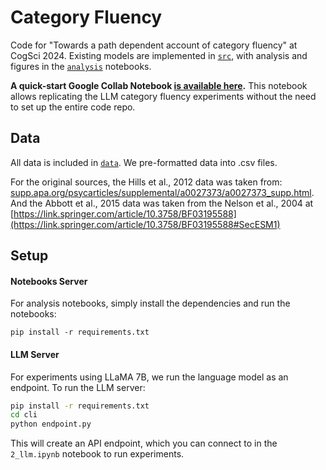 # Category Fluency
Code for "Towards a path dependent account of category fluency" at CogSci 2024. Existing models are implemented in [`src`](/src/), with analysis and figures in the [`analysis`](/analysis/) notebooks.

**A quick-start Google Collab Notebook [is available here](https://colab.research.google.com/drive/1C2tNUf0ao1hDgmWNZ_6ySYD2T5NefSwp?usp=sharing).** This notebook allows replicating the LLM category fluency experiments without the need to set up the entire code repo.

## Data

All data is included in [`data`](/data/). We pre-formatted data into .csv files.

For the original sources, the Hills et al., 2012 data was taken from: [supp.apa.org/psycarticles/supplemental/a0027373/a0027373_supp.html](https://supp.apa.org/psycarticles/supplemental/a0027373/a0027373_supp.html). And the Abbott et al., 2015 data was taken from the Nelson et al., 2004 at [https://link.springer.com/article/10.3758/BF03195588](https://link.springer.com/article/10.3758/BF03195588#SecESM1)

## Setup

#### Notebooks Server

For analysis notebooks, simply install the dependencies and run the notebooks:

```
pip install -r requirements.txt
```

#### LLM Server

For experiments using LLaMA 7B, we run the language model as an endpoint. To run the LLM server:

```sh
pip install -r requirements.txt
cd cli
python endpoint.py
```

This will create an API endpoint, which you can connect to in the `2_llm.ipynb` notebook to run experiments.